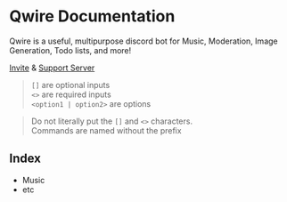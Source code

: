 # Qwire Documentation

Qwire is a useful, multipurpose discord bot for Music, Moderation, Image Generation, Todo lists, and more!

[Invite](https://discord.com/api/oauth2/authorize?client_id=772973948291645460&permissions=2083908855&scope=bot%20applications.commands) & [Support Server](https://discord.gg/rErhkYxd8p)


> `[]` are optional inputs<br>
 `<>` are required inputs<br>
 `<option1 | option2>` are options<br>

> Do not literally put the `[]` and `<>` characters.<br>
Commands are named without the prefix


## Index
- Music []()
- etc
